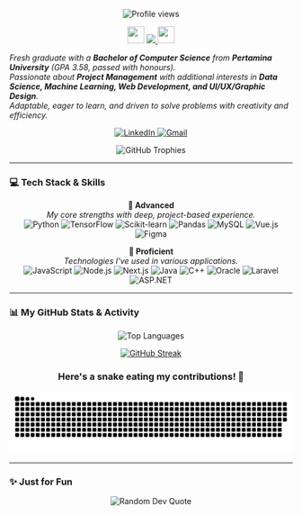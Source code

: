 <div align="center">
  <p>
    <img src="https://komarev.com/ghpvc/?username=adityavhlvy&style=flat&color=blueviolet" alt="Profile views"/>
  </p>
  
  <img src="https://media.tenor.com/BuSEbkm9aAIAAAAi/hi-otag.gif" width="30" height="30"/>
  <a href="https://git.io/typing-svg">
    <img src="https://readme-typing-svg.herokuapp.com/?lines=Hello,+I'm+Aditya+Vahlevy+Nugraha;Fresh+Computer+Science+Graduate;Data+Science+%26+ML+Enthusiast;Full-Stack+Web+Developer&center=true&size=22">
  </a>
  <img src="https://media.tenor.com/bvXwJ4I19ZQAAAAi/cat-cat-meme.gif" width="30" height="30"/>
</div>

<p align="left">
  <em>
    Fresh graduate with a <b>Bachelor of Computer Science</b> from <b>Pertamina University</b> (GPA 3.58, passed with honours).<br>
    Passionate about <b>Project Management</b> with additional interests in <b>Data Science, Machine Learning, Web Development, and UI/UX/Graphic Design</b>.<br>
    Adaptable, eager to learn, and driven to solve problems with creativity and efficiency.
  </em> 
</p>

<p align="center">
  <a href="https://linkedin.com/in/adityavahlevynugraha/" target="_blank">
    <img src="https://img.shields.io/badge/LinkedIn-0077B5?style=for-the-badge&logo=linkedin&logoColor=white" alt="LinkedIn">
  </a>
  <a href="mailto:adityavahlevy1003@gmail.com" target="_blank">
    <img src="https://img.shields.io/badge/Gmail-D14836?style=for-the-badge&logo=gmail&logoColor=white" alt="Gmail">
  </a>
</p>

<!-- <p align="center">
  <img src="https://github-readme-stats.vercel.app/api/wakatime?username=adityavhlvy&layout=compact&theme=tokyonight" alt="WakaTime Stats" />
</p> -->

<p align="center">
  <img src="https://github-profile-trophy.vercel.app/?username=adityavhlvy&theme=tokyonight&row=1&column=7" alt="GitHub Trophies"/>
</p>

---

### 💻 Tech Stack & Skills

<p align="center">
  <strong>🚀 Advanced</strong><br>
  <em>My core strengths with deep, project-based experience.</em><br>
  <img src="https://img.shields.io/badge/Python-3776AB?style=for-the-badge&logo=python&logoColor=white" alt="Python">
  <img src="https://img.shields.io/badge/TensorFlow-FF6F00?style=for-the-badge&logo=tensorflow&logoColor=white" alt="TensorFlow">
  <img src="https://img.shields.io/badge/Scikit--learn-F7931E?style=for-the-badge&logo=scikit-learn&logoColor=white" alt="Scikit-learn">
  <img src="https://img.shields.io/badge/Pandas-150458?style=for-the-badge&logo=pandas&logoColor=white" alt="Pandas">
  <img src="https://img.shields.io/badge/MySQL-4479A1?style=for-the-badge&logo=mysql&logoColor=white" alt="MySQL">
  <img src="https://img.shields.io/badge/Vue.js-35495E?style=for-the-badge&logo=vuedotjs&logoColor=4FC08D" alt="Vue.js">
  <img src="https://img.shields.io/badge/Figma-F24E1E?style=for-the-badge&logo=figma&logoColor=white" alt="Figma">
</p>

<p align="center">
  <strong>🔧 Proficient</strong><br>
  <em>Technologies I've used in various applications.</em><br>
  <img src="https://img.shields.io/badge/JavaScript-F7DF1E?style=for-the-badge&logo=javascript&logoColor=black" alt="JavaScript">
  <img src="https://img.shields.io/badge/Node.js-339933?style=for-the-badge&logo=nodedotjs&logoColor=white" alt="Node.js">
  <img src="https://img.shields.io/badge/Next.js-000000?style=for-the-badge&logo=nextdotjs&logoColor=white" alt="Next.js">
  <img src="https://img.shields.io/badge/Java-ED8B00?style=for-the-badge&logo=openjdk&logoColor=white" alt="Java">
  <img src="https://img.shields.io/badge/C++-00599C?style=for-the-badge&logo=c%2B%2B&logoColor=white" alt="C++">
  <img src="https://img.shields.io/badge/Oracle-F80000?style=for-the-badge&logo=oracle&logoColor=white" alt="Oracle">
  <img src="https://img.shields.io/badge/Laravel-FF2D20?style=for-the-badge&logo=laravel&logoColor=white" alt="Laravel">
  <img src="https://img.shields.io/badge/ASP.NET-512BD4?style=for-the-badge&logo=dotnet&logoColor=white" alt="ASP.NET">
</p>

---

### 📊 My GitHub Stats & Activity

<p align="center">
  <!-- <img src="https://github-readme-stats.vercel.app/api?username=adityavhlvy&show_icons=true&theme=tokyonight&hide_border=true&include_all_commits=true&count_private=true" alt="Aditya's GitHub Stats" /> -->
  <img src="https://github-readme-stats.vercel.app/api/top-langs/?username=adityavhlvy&layout=compact&theme=tokyonight&hide_border=true" alt="Top Languages" />
</p>

<p align="center">
  <a href="https://git.io/streak-stats">
    <img src="https://streak-stats.demolab.com?user=adityavhlvy&theme=tokyonight&hide_border=true&short_numbers=true&card_width=500&card_height=150" alt="GitHub Streak">
  </a>
</p>

<div align="center">
  <h3>Here's a snake eating my contributions! 🐍</h3>
  <img src="https://raw.githubusercontent.com/adityavhlvy/adityavhlvy/main/dist/github-snake.svg" alt="Snake Contribution Graph">
</div>

---

### ✨ Just for Fun

<p align="center">
  <img src="https://quotes-github-readme.vercel.app/api?type=horizontal&theme=tokyonight" alt="Random Dev Quote">
</p>